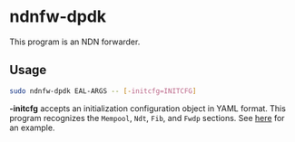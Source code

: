 # ndnfw-dpdk

This program is an NDN forwarder.

## Usage

```sh
sudo ndnfw-dpdk EAL-ARGS -- [-initcfg=INITCFG]
```

**-initcfg** accepts an initialization configuration object in YAML format.
This program recognizes the `Mempool`, `Ndt`, `Fib`, and `Fwdp` sections.
See [here](../../docs/init-config.sample.yaml) for an example.
